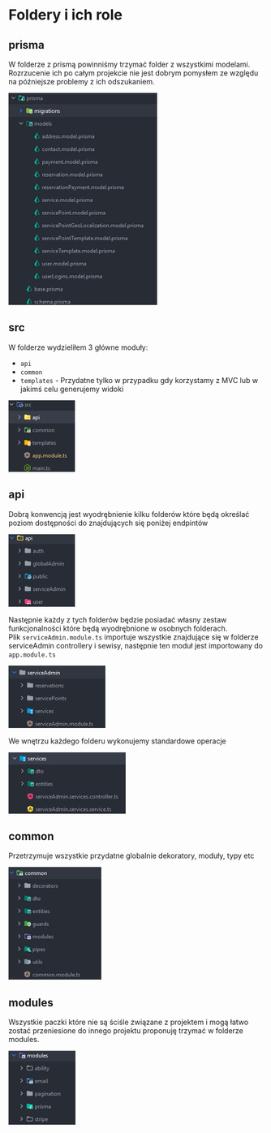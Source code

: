 # Foldery i ich role

## prisma

W folderze z prismą powinniśmy trzymać folder z wszystkimi modelami. 
Rozrzucenie ich po całym projekcie nie jest dobrym pomysłem ze względu na późniejsze problemy z ich odszukaniem.

![Fajny screenshot](asset/prisma-explorer.png)

## src

W folderze wydzieliłem 3 główne moduły:

- `api`
- `common`
- `templates` - Przydatne tylko w przypadku gdy korzystamy z MVC lub w jakimś celu generujemy widoki

![Fajniejszy screenshot](asset/src-explorer.png)

## api

Dobrą konwencją jest wyodrębnienie kilku folderów które będą określać poziom dostępności do znajdujących się poniżej endpintów

![Fajniejszy screenshot](asset/api-explorer-1.png)

Następnie każdy z tych folderów będzie posiadać własny zestaw funkcjonalności które będą wyodrębnione w osobnych folderach. <br/>
Plik `serviceAdmin.module.ts` importuje wszystkie znajdujące się w folderze serviceAdmin controllery i sewisy, 
następnie ten moduł jest importowany do `app.module.ts`

![Fajniejszy screenshot](asset/api-explorer-2.png)

We wnętrzu każdego folderu wykonujemy standardowe operacje 

![Fajniejszy screenshot](asset/api-explorer-3.png)

## common

Przetrzymuje wszystkie przydatne globalnie dekoratory, moduły, typy etc

![Fajniejszy screenshot](asset/api-common.png)

## modules

Wszystkie paczki które nie są ściśle związane z projektem i mogą łatwo zostać przeniesione do innego projektu proponuję trzymać w folderze modules.

![Fajniejszy screenshot](asset/api-modules.png)


